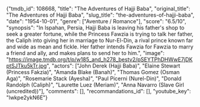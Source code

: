 {"tmdb_id": 108668, "title": "The Adventures of Hajji Baba", "original_title": "The Adventures of Hajji Baba", "slug_title": "the-adventures-of-hajji-baba", "date": "1954-10-01", "genre": ["Aventure / Romance"], "score": "6.5/10", "synopsis": "In Ispahan, Persia, Hajji Baba is leaving his father's shop to seek a greater fortune, while the Princess Fawzia is trying to talk her father, the Caliph into giving her in marriage to Nur-El-Din, a rival prince known far and wide as mean and fickle. Her father intends Fawzia for Fawzia to marry a friend and ally, and makes plans to send her to him.", "image": "https://image.tmdb.org/t/p/w185_and_h278_bestv2/pSEYTPhDHWwE7jDKptSJTku5kTr.jpg", "actors": ["John Derek (Hajji Baba)", "Elaine Stewart (Princess Fakzia)", "Amanda Blake (Banah)", "Thomas Gomez (Osman Aga)", "Rosemarie Stack (Ayesha)", "Paul Picerni (Nurel-Din)", "Donald Randolph (Caliph)", "Laurette Luez (Meriam)", "Anna Navarro (Slave Girl (uncredited))"], "comments": [], "recommandations_id": [], "youtube_key": "lwkpe2ykN6E"}